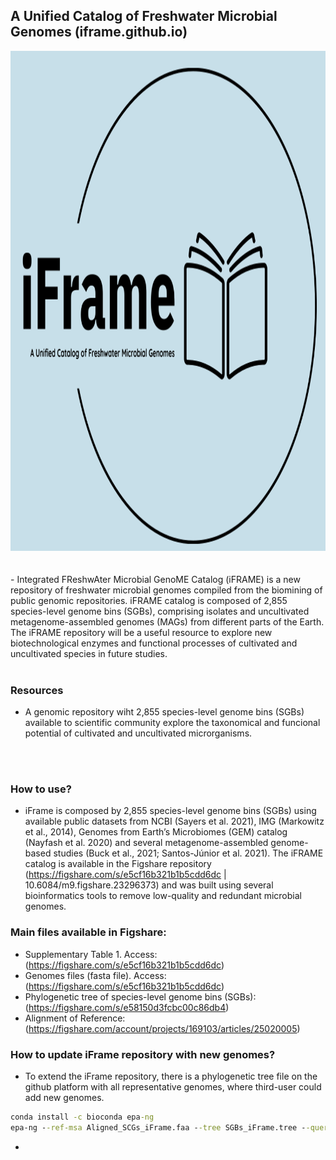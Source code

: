 ## A Unified Catalog of Freshwater Microbial Genomes (iframe.github.io)

<picture>
  <img alt="Shows an illustrated sun in light mode and a moon with stars in dark mode." src="https://github.com/llemos/iframe/blob/main/iframeLogo.png" width="800" height="800">
</picture>

<br>
<br>
<br>
- Integrated FReshwAter Microbial GenoME Catalog (iFRAME) is a new repository of freshwater microbial genomes compiled from the biomining of public genomic repositories. iFRAME catalog is composed of 2,855 species-level genome bins (SGBs), comprising isolates and uncultivated metagenome-assembled genomes (MAGs) from different parts of the Earth. The iFRAME repository will be a useful resource to explore new biotechnological enzymes and functional processes of cultivated and uncultivated species in future studies.

<br>
<br>


### Resources


+ A genomic repository wiht 2,855 species-level genome bins (SGBs) available to scientific community explore the taxonomical and funcional potential of cultivated and uncultivated microrganisms.

<br>
<br>


### How to use?

+ iFrame is composed by 2,855 species-level genome bins (SGBs) using available public datasets from NCBI (Sayers et al. 2021), IMG (Markowitz et al., 2014), Genomes from Earth’s Microbiomes (GEM) catalog (Nayfash et al. 2020) and several metagenome-assembled genome-based studies (Buck et al., 2021; Santos-Júnior et al. 2021). The iFRAME catalog is available in the Figshare repository (https://figshare.com/s/e5cf16b321b1b5cdd6dc | 10.6084/m9.figshare.23296373) and was built using several bioinformatics tools to remove low-quality and redundant microbial genomes.

### Main files available in Figshare:

+ Supplementary Table 1. Access: (https://figshare.com/s/e5cf16b321b1b5cdd6dc)
+ Genomes files (fasta file). Access:  (https://figshare.com/s/e5cf16b321b1b5cdd6dc)
+ Phylogenetic tree of species-level genome bins (SGBs): (https://figshare.com/s/e58150d3fcbc00c86db4)
+ Alignment of Reference: (https://figshare.com/account/projects/169103/articles/25020005)


### How to update iFrame repository with new genomes?

+  To extend the iFrame repository, there is a phylogenetic tree file on the github platform with all representative genomes, where third-user could add new genomes.

```bat
conda install -c bioconda epa-ng
epa-ng --ref-msa Aligned_SCGs_iFrame.faa --tree SGBs_iFrame.tree --query User_alignment.faa --model GTR+G+F
```
+









